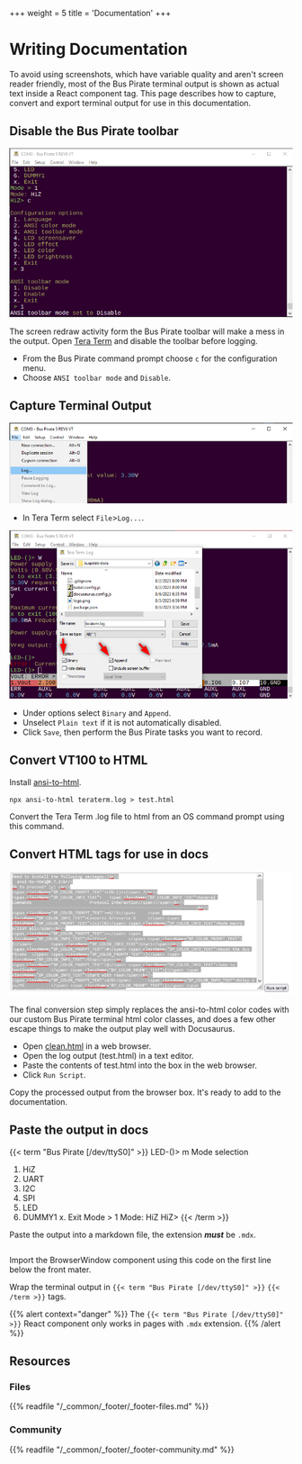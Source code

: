 +++
weight = 5
title = 'Documentation'
+++


# Writing Documentation

To avoid using screenshots, which have variable quality and aren't screen reader friendly, most of the Bus Pirate terminal output is shown as actual text inside a React component tag. This page describes how to capture, convert and export terminal output for use in this documentation.

## Disable the Bus Pirate toolbar

![Disable the Bus Pirate toolbar](./img/docs-disabletoolbar.png)

The screen redraw activity form the Bus Pirate toolbar will make a mess in the output. Open [Tera Term](https://ttssh2.osdn.jp/index.html.en) and disable the toolbar before logging.

* From the Bus Pirate command prompt choose ```c``` for the configuration menu. 
* Choose ```ANSI toolbar mode``` and ```Disable```.

## Capture Terminal Output
![Teraterm log menu](./img/teraterm-log.png)

* In Tera Term select ```File```>```Log...```.

![Teraterm log configuration](./img/teraterm-logsettings.png)

* Under options select ```Binary``` and ```Append```. 
* Unselect ```Plain text``` if it is not automatically disabled. 
* Click ```Save```, then perform the Bus Pirate tasks you want to record.

## Convert VT100 to HTML

Install [ansi-to-html](https://www.npmjs.com/package/ansi-to-html).

```
npx ansi-to-html teraterm.log > test.html
```

Convert the Tera Term .log file to html from an OS command prompt using this command.

## Convert HTML tags for use in docs
![Clean.html browser cleanup tool](./img/docs-cleanhtml.png)


The final conversion step simply replaces the ansi-to-html color codes with our custom Bus Pirate terminal html color classes, and does a few other escape things to make the output play well with Docusaurus.

* Open [clean.html](pathname:///clean.html) in a web browser. 
* Open the log output (test.html) in a text editor. 
* Paste the contents of test.html into the box in the web browser.
* Click ```Run Script```.

Copy the processed output from the browser box. It's ready to add to the documentation.

## Paste the output in docs

{{< term "Bus Pirate [/dev/ttyS0]" >}}
<span className="BP_COLOR_PROMPT_TEXT">LED-()></span> m
<span className="BP_COLOR_INFO_TEXT">
<span className="BP_COLOR_INFO_TEXT">Mode selection</span></span>
 1. <span className="BP_COLOR_INFO_TEXT">HiZ</span>
 2. <span className="BP_COLOR_INFO_TEXT">UART</span>
 3. <span className="BP_COLOR_INFO_TEXT">I2C</span>
 4. <span className="BP_COLOR_INFO_TEXT">SPI</span>
 5. <span className="BP_COLOR_INFO_TEXT">LED</span>
 6. <span className="BP_COLOR_INFO_TEXT">DUMMY1</span>
 x. <span className="BP_COLOR_INFO_TEXT">Exit</span>
<span className="BP_COLOR_PROMPT_TEXT">Mode ></span> 1
<span className="BP_COLOR_INFO_TEXT">Mode:</span> HiZ
<span className="BP_COLOR_PROMPT_TEXT">HiZ></span>
{{< /term >}}

Paste the output into a markdown file, the extension ***must*** be ```.mdx```. 

```

```
Import the BrowserWindow component using this code on the first line below the front mater.

Wrap the terminal output in ```{{< term "Bus Pirate [/dev/ttyS0]" >}}``` ```{{< /term >}}``` tags.

{{% alert context="danger" %}}
The ```{{< term "Bus Pirate [/dev/ttyS0]" >}}``` React component only works in pages with ```.mdx``` extension.
{{% /alert %}}

## Resources

### Files


{{% readfile "/_common/_footer/_footer-files.md" %}}

### Community


{{% readfile "/_common/_footer/_footer-community.md" %}}
